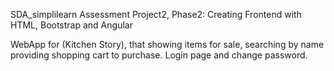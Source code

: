 SDA_simplilearn Assessment Project2, Phase2: Creating Frontend with HTML, Bootstrap and Angular

WebApp for (Kitchen Story),  that showing items for sale, searching by name providing shopping cart to purchase.
Login page and change password.
